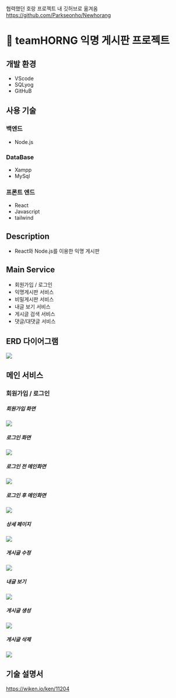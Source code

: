 협력했던 호랑 프로젝트 내 깃허브로 옮겨옴
https://github.com/Parkseonho/Newhorang

# 🐯 teamHORNG 익명 게시판 프로젝트
## 개발 환경
* VScode
* SQLyog
* GitHuB
## 사용 기술

### 백엔드

* Node.js

### DataBase

* Xampp
* MySql

### 프론트 엔드

* React
* Javascript
* tailwind

## Description
* React와 Node.js를 이용한 익명 게시판

## Main Service
* 회원가입 / 로그인
* 익명게시판 서비스
* 비밀게시판 서비스
* 내글 보기 서비스
* 게시글 검색 서비스
* 댓글/대댓글 서비스

## ERD 다이어그램

![](https://media.discordapp.net/attachments/997361298448846909/1040443455610028073/image.png?width=717&height=520)

## 메인 서비스

### 회원가입 / 로그인

##### 회원가입 화면
![](https://media.discordapp.net/attachments/997361298448846909/1040444582120402994/image.png?width=717&height=239)

##### 로그인 화면
![](https://media.discordapp.net/attachments/997361298448846909/1040435084420984832/image.png?width=717&height=232)

##### 로그인 전 메인화면
![](https://media.discordapp.net/attachments/997361298448846909/1040436624015761468/image.png?width=717&height=250)

##### 로그인 후 메인화면
![](https://media.discordapp.net/attachments/997361298448846909/1040439046201167952/image.png?width=717&height=199)

##### 상세 페이지
![](https://media.discordapp.net/attachments/997361298448846909/1040439135544037406/image.png?width=717&height=301)

##### 게시글 수정
![](https://media.discordapp.net/attachments/997361298448846909/1040439196462092318/image.png?width=717&height=238)

##### 내글 보기
![](https://media.discordapp.net/attachments/997361298448846909/1040439543050014750/image.png?width=717&height=284)

##### 게시글 생성
![](https://media.discordapp.net/attachments/997361298448846909/1040439481532166184/image.png?width=717&height=214)

##### 게시글 삭제
![](https://media.discordapp.net/attachments/997361298448846909/1040439266284687380/image.png?width=717&height=297)

## 기술 설명서
https://wiken.io/ken/11204
